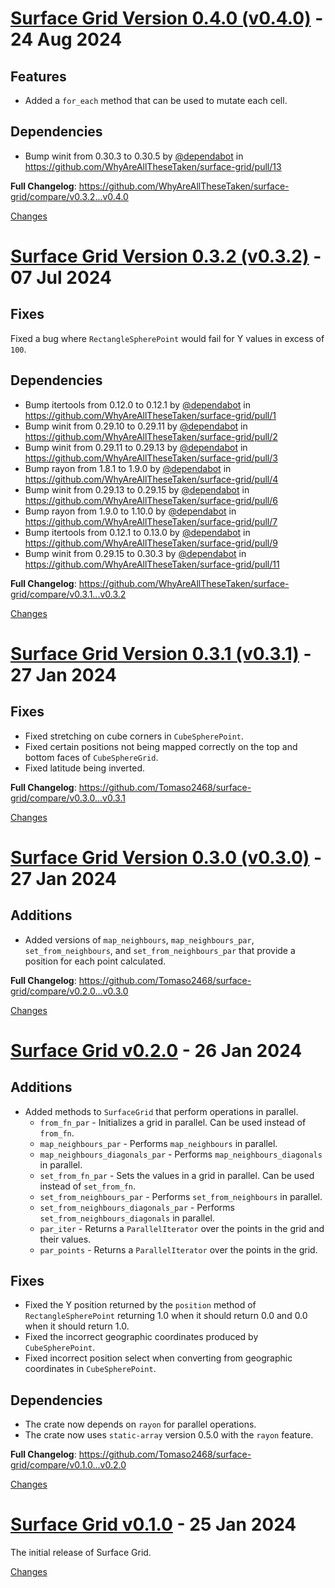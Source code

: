 <a name="v0.4.0"></a>
# [Surface Grid Version 0.4.0 (v0.4.0)](https://github.com/WhyAreAllTheseTaken/surface-grid/releases/tag/v0.4.0) - 24 Aug 2024

## Features
- Added a `for_each` method that can be used to mutate each cell.

## Dependencies
* Bump winit from 0.30.3 to 0.30.5 by [@dependabot](https://github.com/dependabot) in https://github.com/WhyAreAllTheseTaken/surface-grid/pull/13

**Full Changelog**: https://github.com/WhyAreAllTheseTaken/surface-grid/compare/v0.3.2...v0.4.0

[Changes][v0.4.0]


<a name="v0.3.2"></a>
# [Surface Grid Version 0.3.2 (v0.3.2)](https://github.com/WhyAreAllTheseTaken/surface-grid/releases/tag/v0.3.2) - 07 Jul 2024

## Fixes
Fixed a bug where `RectangleSpherePoint` would fail for Y values in excess of `100`.

## Dependencies
* Bump itertools from 0.12.0 to 0.12.1 by [@dependabot](https://github.com/dependabot) in https://github.com/WhyAreAllTheseTaken/surface-grid/pull/1
* Bump winit from 0.29.10 to 0.29.11 by [@dependabot](https://github.com/dependabot) in https://github.com/WhyAreAllTheseTaken/surface-grid/pull/2
* Bump winit from 0.29.11 to 0.29.13 by [@dependabot](https://github.com/dependabot) in https://github.com/WhyAreAllTheseTaken/surface-grid/pull/3
* Bump rayon from 1.8.1 to 1.9.0 by [@dependabot](https://github.com/dependabot) in https://github.com/WhyAreAllTheseTaken/surface-grid/pull/4
* Bump winit from 0.29.13 to 0.29.15 by [@dependabot](https://github.com/dependabot) in https://github.com/WhyAreAllTheseTaken/surface-grid/pull/6
* Bump rayon from 1.9.0 to 1.10.0 by [@dependabot](https://github.com/dependabot) in https://github.com/WhyAreAllTheseTaken/surface-grid/pull/7
* Bump itertools from 0.12.1 to 0.13.0 by [@dependabot](https://github.com/dependabot) in https://github.com/WhyAreAllTheseTaken/surface-grid/pull/9
* Bump winit from 0.29.15 to 0.30.3 by [@dependabot](https://github.com/dependabot) in https://github.com/WhyAreAllTheseTaken/surface-grid/pull/11

**Full Changelog**: https://github.com/WhyAreAllTheseTaken/surface-grid/compare/v0.3.1...v0.3.2

[Changes][v0.3.2]


<a name="v0.3.1"></a>
# [Surface Grid Version 0.3.1 (v0.3.1)](https://github.com/WhyAreAllTheseTaken/surface-grid/releases/tag/v0.3.1) - 27 Jan 2024

## Fixes
- Fixed stretching on cube corners in `CubeSpherePoint`.
- Fixed certain positions not being mapped correctly on the top and bottom faces of `CubeSphereGrid`.
- Fixed latitude being inverted.

**Full Changelog**: https://github.com/Tomaso2468/surface-grid/compare/v0.3.0...v0.3.1

[Changes][v0.3.1]


<a name="v0.3.0"></a>
# [Surface Grid Version 0.3.0 (v0.3.0)](https://github.com/WhyAreAllTheseTaken/surface-grid/releases/tag/v0.3.0) - 27 Jan 2024

## Additions
- Added versions of `map_neighbours`, `map_neighbours_par`, `set_from_neighbours`, and `set_from_neighbours_par` that provide a position for each point calculated.

**Full Changelog**: https://github.com/Tomaso2468/surface-grid/compare/v0.2.0...v0.3.0


[Changes][v0.3.0]


<a name="v0.2.0"></a>
# [Surface Grid v0.2.0](https://github.com/WhyAreAllTheseTaken/surface-grid/releases/tag/v0.2.0) - 26 Jan 2024

## Additions
- Added methods to `SurfaceGrid` that perform operations in parallel.
  - `from_fn_par` - Initializes a grid in parallel. Can be used instead of `from_fn`.
  - `map_neighbours_par` - Performs `map_neighbours` in parallel.
  - `map_neighbours_diagonals_par` - Performs `map_neighbours_diagonals` in parallel.
  - `set_from_fn_par` - Sets the values in a grid in parallel. Can be used instead of `set_from_fn`.
  - `set_from_neighbours_par` - Performs `set_from_neighbours` in parallel.
  - `set_from_neighbours_diagonals_par` - Performs `set_from_neighbours_diagonals` in parallel.
  - `par_iter` - Returns a `ParallelIterator` over the points in the grid and their values.
  - `par_points` - Returns a `ParallelIterator` over the points in the grid.

## Fixes
- Fixed the Y position returned by the `position` method of `RectangleSpherePoint` returning 1.0 when it should return 0.0 and 0.0 when it should return 1.0.
- Fixed the incorrect geographic coordinates produced by `CubeSpherePoint`.
- Fixed incorrect position select when converting from geographic coordinates in `CubeSpherePoint`.

## Dependencies
- The crate now depends on `rayon` for parallel operations.
- The crate now uses `static-array` version 0.5.0 with the `rayon` feature.

**Full Changelog**: https://github.com/Tomaso2468/surface-grid/compare/v0.1.0...v0.2.0

[Changes][v0.2.0]


<a name="v0.1.0"></a>
# [Surface Grid v0.1.0](https://github.com/WhyAreAllTheseTaken/surface-grid/releases/tag/v0.1.0) - 25 Jan 2024

The initial release of Surface Grid.

[Changes][v0.1.0]


[v0.4.0]: https://github.com/WhyAreAllTheseTaken/surface-grid/compare/v0.3.2...v0.4.0
[v0.3.2]: https://github.com/WhyAreAllTheseTaken/surface-grid/compare/v0.3.1...v0.3.2
[v0.3.1]: https://github.com/WhyAreAllTheseTaken/surface-grid/compare/v0.3.0...v0.3.1
[v0.3.0]: https://github.com/WhyAreAllTheseTaken/surface-grid/compare/v0.2.0...v0.3.0
[v0.2.0]: https://github.com/WhyAreAllTheseTaken/surface-grid/compare/v0.1.0...v0.2.0
[v0.1.0]: https://github.com/WhyAreAllTheseTaken/surface-grid/tree/v0.1.0

<!-- Generated by https://github.com/rhysd/changelog-from-release v3.7.1 -->
